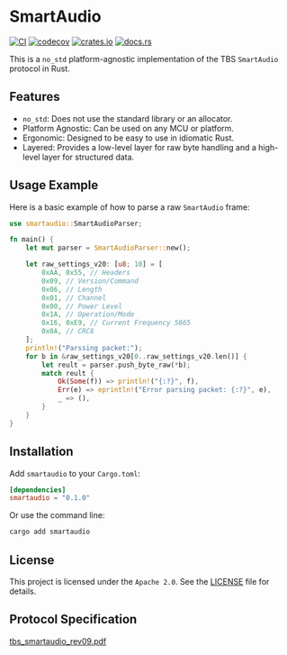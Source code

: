 # SmartAudio
[![CI](https://github.com/jettify/smartaudio/actions/workflows/CI.yml/badge.svg)](https://github.com/jettify/smartaudio/actions/workflows/CI.yml)
[![codecov](https://codecov.io/gh/jettify/smartaudio/graph/badge.svg?token=RCM2W4C0LB)](https://codecov.io/gh/jettify/smartaudio)
[![crates.io](https://img.shields.io/crates/v/smartaudio)](https://crates.io/crates/smartaudio)
[![docs.rs](https://img.shields.io/docsrs/smartaudio)](https://docs.rs/smartaudio/latest/smartaudio/)

This is a `no_std` platform-agnostic implementation of the TBS `SmartAudio` protocol in Rust.

## Features

*   `no_std`: Does not use the standard library or an allocator.
*   Platform Agnostic: Can be used on any MCU or platform.
*   Ergonomic: Designed to be easy to use in idiomatic Rust.
*   Layered: Provides a low-level layer for raw byte handling and a high-level layer for structured data.

## Usage Example

Here is a basic example of how to parse a raw `SmartAudio` frame:

```rust
use smartaudio::SmartAudioParser;

fn main() {
    let mut parser = SmartAudioParser::new();

    let raw_settings_v20: [u8; 10] = [
        0xAA, 0x55, // Headers
        0x09, // Version/Command
        0x06, // Length
        0x01, // Channel
        0x00, // Power Level
        0x1A, // Operation/Mode
        0x16, 0xE9, // Current Frequency 5865
        0x0A, // CRC8
    ];
    println!("Parssing packet:");
    for b in &raw_settings_v20[0..raw_settings_v20.len()] {
        let reult = parser.push_byte_raw(*b);
        match reult {
            Ok(Some(f)) => println!("{:?}", f),
            Err(e) => eprintln!("Error parsing packet: {:?}", e),
            _ => (),
        }
    }
}
```

## Installation

Add `smartaudio` to your `Cargo.toml`:

```toml
[dependencies]
smartaudio = "0.1.0"
```

Or use the command line:

```bash
cargo add smartaudio
```

## License

This project is licensed under the `Apache 2.0`. See the [LICENSE](https://github.com/jettify/smartaudio/blob/master/LICENSE) file for details.

## Protocol Specification

[tbs_smartaudio_rev09.pdf](https://www.team-blacksheep.com/tbs_smartaudio_rev09.pdf)
